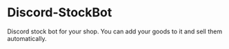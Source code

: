 # Discord-StockBot
Discord stock bot for your shop. You can add your goods to it and sell them automatically.
